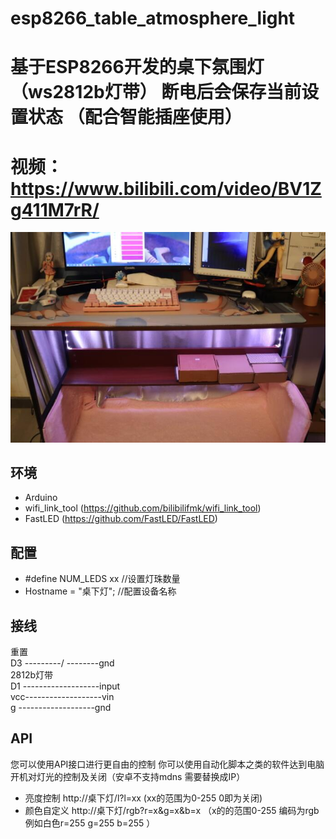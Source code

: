 # esp8266_table_atmosphere_light
# 基于ESP8266开发的桌下氛围灯 （ws2812b灯带） 断电后会保存当前设置状态 （配合智能插座使用）
# 视频：https://www.bilibili.com/video/BV1Zg411M7rR/
![ing](./img/1.jpg)
## 环境
* Arduino 
* wifi_link_tool (https://github.com/bilibilifmk/wifi_link_tool)
* FastLED (https://github.com/FastLED/FastLED)

## 配置
* #define NUM_LEDS xx //设置灯珠数量
* Hostname = "桌下灯"; //配置设备名称
## 接线
重置   
D3 ---------/ --------gnd  
2812b灯带  
D1 -------------------input  
vcc-------------------vin  
g  -------------------gnd  
## API
您可以使用API接口进行更自由的控制  你可以使用自动化脚本之类的软件达到电脑开机对灯光的控制及关闭（安卓不支持mdns 需要替换成IP）  
* 亮度控制 http://桌下灯/l?l=xx   (xx的范围为0-255 0即为关闭)
* 颜色自定义 http://桌下灯/rgb?r=x&g=x&b=x （x的的范围0-255 编码为rgb 例如白色r=255 g=255 b=255 ）
